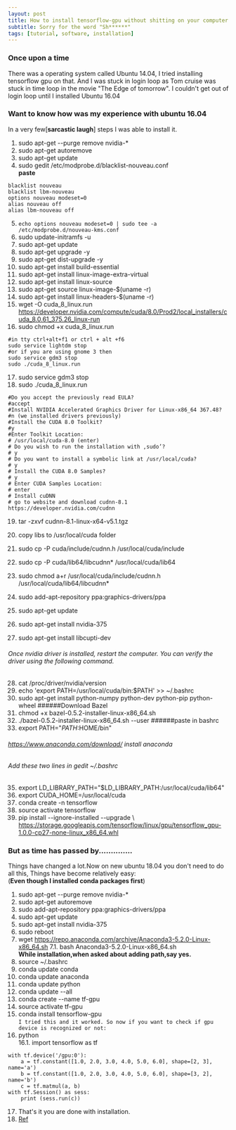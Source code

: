 ```yaml
---
layout: post
title: How to install tensorflow-gpu without shitting on your computer ?
subtitle: Sorry for the word "Sh******"
tags: [tutorial, software, installation]
---
```

### Once upon a time
There was a operating system called Ubuntu 14.04, I tried installing tensorflow gpu on that.
And I was stuck in login loop as Tom cruise was stuck in time loop in the movie "The Edge of tomorrow". I couldn't get out of login loop until I installed Ubuntu 16.04
### Want to know how was my experience with ubuntu 16.04
In a very few[**sarcastic laugh**] steps I was able to install it.  
1. sudo apt-get --purge remove nvidia-*
2. sudo apt-get autoremove
3. sudo apt-get update
4. sudo gedit /etc/modprobe.d/blacklist-nouveau.conf  
**paste** 
``` 
blacklist nouveau
blacklist lbm-nouveau
options nouveau modeset=0
alias nouveau off
alias lbm-nouveau off
```
5. `echo options nouveau modeset=0 | sudo tee -a /etc/modprobe.d/nouveau-kms.conf`
6. sudo update-initramfs -u
7. sudo apt-get update
8. sudo apt-get upgrade -y
9. sudo apt-get dist-upgrade -y
10. sudo apt-get install build-essential
11. sudo apt-get install linux-image-extra-virtual
12. sudo apt-get install linux-source
13. sudo apt-get source linux-image-$(uname -r)
14. sudo apt-get install linux-headers-$(uname -r)
15. wget -O cuda_8_linux.run https://developer.nvidia.com/compute/cuda/8.0/Prod2/local_installers/cuda_8.0.61_375.26_linux-run
16. sudo chmod +x cuda_8_linux.run
```
#in tty ctrl+alt+f1 or ctrl + alt +f6
sudo service lightdm stop 
#or if you are using gnome 3 then
sudo service gdm3 stop
sudo ./cuda_8_linux.run
```
17. sudo service gdm3 stop
18. sudo ./cuda_8_linux.run
```
#Do you accept the previously read EULA?
#accept
#Install NVIDIA Accelerated Graphics Driver for Linux-x86_64 367.48?
#n (we installed drivers previously)
#Install the CUDA 8.0 Toolkit?
#y
#Enter Toolkit Location:
# /usr/local/cuda-8.0 (enter)
# Do you wish to run the installation with ‚sudo’?
# y
# Do you want to install a symbolic link at /usr/local/cuda?
# y 
# Install the CUDA 8.0 Samples?
# y 
# Enter CUDA Samples Location:
# enter 
# Install cuDNN
# go to website and download cudnn-8.1 https://developer.nvidia.com/cudnn
```
19. tar -zxvf cudnn-8.1-linux-x64-v5.1.tgz 

20. copy libs to /usr/local/cuda folder
21. sudo cp -P cuda/include/cudnn.h /usr/local/cuda/include
22. sudo cp -P cuda/lib64/libcudnn* /usr/local/cuda/lib64
23. sudo chmod a+r /usr/local/cuda/include/cudnn.h /usr/local/cuda/lib64/libcudnn*
24. sudo add-apt-repository ppa:graphics-drivers/ppa
25. sudo apt-get update
26. sudo apt-get install nvidia-375
27. sudo apt-get install libcupti-dev
###### Once nvidia driver is installed, restart the computer. You can verify the driver using the following command.
28. cat /proc/driver/nvidia/version
29. echo 'export PATH=/usr/local/cuda/bin:$PATH' >> ~/.bashrc
30. sudo apt-get install python-numpy python-dev python-pip python-wheel
######Download Bazel
31. chmod +x bazel-0.5.2-installer-linux-x86_64.sh
33. ./bazel-0.5.2-installer-linux-x86_64.sh --user
######paste in bashrc
34. export PATH="$PATH:$HOME/bin"
###### https://www.anaconda.com/download/ install anaconda
###### Add these two lines in gedit ~/.bashrc
35. export LD_LIBRARY_PATH="$LD_LIBRARY_PATH:/usr/local/cuda/lib64"
36. export CUDA_HOME=/usr/local/cuda
37. conda create -n tensorflow
38. source activate tensorflow
39. pip install --ignore-installed --upgrade \ https://storage.googleapis.com/tensorflow/linux/gpu/tensorflow_gpu-1.0.0-cp27-none-linux_x86_64.whl

### But as time has passed by..............
Things have changed a lot.Now on new ubuntu 18.04 you don't need to do all this, Things have become relatively easy:  
(**Even though I installed conda packages first**)  
1. sudo apt-get --purge remove nvidia-*
2. sudo apt-get autoremove
3. sudo add-apt-repository ppa:graphics-drivers/ppa
4. sudo apt-get update
5. sudo apt-get install nvidia-375
6. sudo reboot
7. wget https://repo.anaconda.com/archive/Anaconda3-5.2.0-Linux-x86_64.sh
7.1. bash Anaconda3-5.2.0-Linux-x86_64.sh  
**While installation,when asked about adding path,say yes.**  
8. source ~/.bashrc
9. conda update conda
10. conda update anaconda
11. conda update python
12. conda update --all
13. conda create --name tf-gpu
14. source activate tf-gpu
15. conda install tensorflow-gpu  
`I tried this and it worked. So now if you want to check if gpu device is recognized or not:`
16. python  
16.1. import tensorflow as tf
```
with tf.device('/gpu:0'):
    a = tf.constant([1.0, 2.0, 3.0, 4.0, 5.0, 6.0], shape=[2, 3], name='a')
    b = tf.constant([1.0, 2.0, 3.0, 4.0, 5.0, 6.0], shape=[3, 2], name='b')  
    c = tf.matmul(a, b)  
with tf.Session() as sess:  
    print (sess.run(c))
```
17. That's it you are done with installation.
18. [Ref](https://gist.github.com/rava-dosa/75a04514ad6864b1eb0eee6c9821143a)


